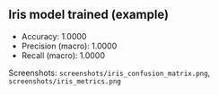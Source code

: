 

## Iris model trained (example)
- Accuracy: 1.0000
- Precision (macro): 1.0000
- Recall (macro): 1.0000

Screenshots: `screenshots/iris_confusion_matrix.png`, `screenshots/iris_metrics.png`
